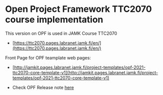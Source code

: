 # Open Project Framework TTC2070 course implementation

This version on OPF is used in JAMK Course TTC2070

* [https://ttc2070.pages.labranet.jamk.fi/en/](https://ttc2070.pages.labranet.jamk.fi/en/)

Front Page for OPF teamplate web pages: 

* [http://jamkit.pages.labranet.jamk.fi/project-templates/opf-2021-ttc2070-core-template-v1](http://jamkit.pages.labranet.jamk.fi/project-templates/opf-2021-ttc2070-core-template-v1)

* Check OPF Release note [here](release-note.md)
